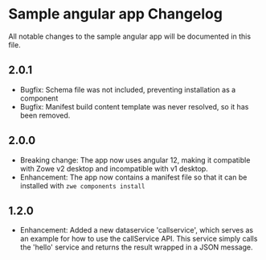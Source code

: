 # Sample angular app Changelog

All notable changes to the sample angular app will be documented in this file.

## 2.0.1

- Bugfix: Schema file was not included, preventing installation as a component
- Bugfix: Manifest build content template was never resolved, so it has been removed.

## 2.0.0

- Breaking change: The app now uses angular 12, making it compatible with Zowe v2 desktop and incompatible with v1 desktop.
- Enhancement: The app now contains a manifest file so that it can be installed with `zwe components install`

## 1.2.0

- Enhancement: Added a new dataservice 'callservice', which serves as an example for how to use the callService API. This service simply calls the 'hello' service and returns the result wrapped in a JSON message.
